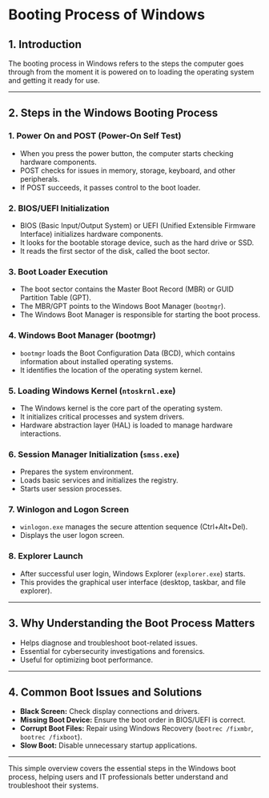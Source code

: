 # Booting Process of Windows

## 1. **Introduction**
The booting process in Windows refers to the steps the computer goes through from the moment it is powered on to loading the operating system and getting it ready for use.

---

## 2. **Steps in the Windows Booting Process**

### **1. Power On and POST (Power-On Self Test)**
- When you press the power button, the computer starts checking hardware components.
- POST checks for issues in memory, storage, keyboard, and other peripherals.
- If POST succeeds, it passes control to the boot loader.

### **2. BIOS/UEFI Initialization**
- BIOS (Basic Input/Output System) or UEFI (Unified Extensible Firmware Interface) initializes hardware components.
- It looks for the bootable storage device, such as the hard drive or SSD.
- It reads the first sector of the disk, called the boot sector.

### **3. Boot Loader Execution**
- The boot sector contains the Master Boot Record (MBR) or GUID Partition Table (GPT).
- The MBR/GPT points to the Windows Boot Manager (`bootmgr`).
- The Windows Boot Manager is responsible for starting the boot process.

### **4. Windows Boot Manager (bootmgr)**
- `bootmgr` loads the Boot Configuration Data (BCD), which contains information about installed operating systems.
- It identifies the location of the operating system kernel.

### **5. Loading Windows Kernel (`ntoskrnl.exe`)**
- The Windows kernel is the core part of the operating system.
- It initializes critical processes and system drivers.
- Hardware abstraction layer (HAL) is loaded to manage hardware interactions.

### **6. Session Manager Initialization (`smss.exe`)**
- Prepares the system environment.
- Loads basic services and initializes the registry.
- Starts user session processes.

### **7. Winlogon and Logon Screen**
- `winlogon.exe` manages the secure attention sequence (Ctrl+Alt+Del).
- Displays the user logon screen.

### **8. Explorer Launch**
- After successful user login, Windows Explorer (`explorer.exe`) starts.
- This provides the graphical user interface (desktop, taskbar, and file explorer).

---

## 3. **Why Understanding the Boot Process Matters**
- Helps diagnose and troubleshoot boot-related issues.
- Essential for cybersecurity investigations and forensics.
- Useful for optimizing boot performance.

---

## 4. **Common Boot Issues and Solutions**
- **Black Screen:** Check display connections and drivers.
- **Missing Boot Device:** Ensure the boot order in BIOS/UEFI is correct.
- **Corrupt Boot Files:** Repair using Windows Recovery (`bootrec /fixmbr`, `bootrec /fixboot`).
- **Slow Boot:** Disable unnecessary startup applications.

---
This simple overview covers the essential steps in the Windows boot process, helping users and IT professionals better understand and troubleshoot their systems.
